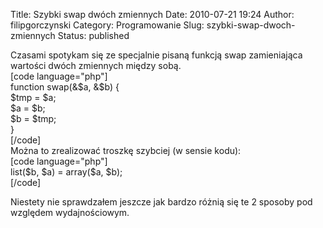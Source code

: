 Title: Szybki swap dwóch zmiennych
Date: 2010-07-21 19:24
Author: filipgorczynski
Category: Programowanie
Slug: szybki-swap-dwoch-zmiennych
Status: published

Czasami spotykam się ze specjalnie pisaną funkcją swap zamieniająca wartości dwóch zmiennych między sobą.  
\[code language="php"\]  
function swap(&\$a, &\$b) {  
\$tmp = \$a;  
\$a = \$b;  
\$b = \$tmp;  
}  
\[/code\]  
Można to zrealizować troszkę szybciej (w sensie kodu):  
\[code language="php"\]  
list(\$b, \$a) = array(\$a, \$b);  
\[/code\]

Niestety nie sprawdzałem jeszcze jak bardzo różnią się te 2 sposoby pod względem wydajnościowym.
